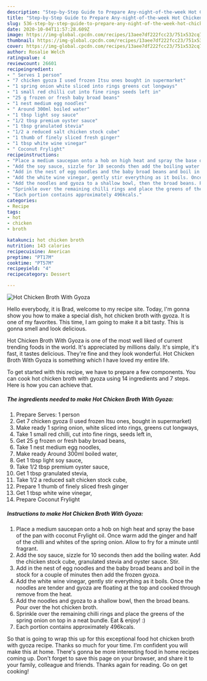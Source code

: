 ```yaml
---
description: "Step-by-Step Guide to Prepare Any-night-of-the-week Hot Chicken Broth With Gyoza"
title: "Step-by-Step Guide to Prepare Any-night-of-the-week Hot Chicken Broth With Gyoza"
slug: 536-step-by-step-guide-to-prepare-any-night-of-the-week-hot-chicken-broth-with-gyoza
date: 2020-10-04T11:57:28.609Z
image: https://img-global.cpcdn.com/recipes/13aee7df222fcc23/751x532cq70/hot-chicken-broth-with-gyoza-recipe-main-photo.jpg
thumbnail: https://img-global.cpcdn.com/recipes/13aee7df222fcc23/751x532cq70/hot-chicken-broth-with-gyoza-recipe-main-photo.jpg
cover: https://img-global.cpcdn.com/recipes/13aee7df222fcc23/751x532cq70/hot-chicken-broth-with-gyoza-recipe-main-photo.jpg
author: Rosalie Welch
ratingvalue: 4
reviewcount: 26601
recipeingredient:
- " Serves 1 person"
- "7 chicken gyoza I used frozen Itsu ones bought in supermarket"
- "1 spring onion white sliced into rings greens cut longways"
- "1 small red chilli cut into fine rings seeds left in"
- "25 g frozen or fresh baby broad beans"
- "1 nest medium egg noodles"
- " Around 300ml boiled water"
- "1 tbsp light soy sauce"
- "1/2 tbsp premium oyster sauce"
- "1 tbsp granulated stevia"
- "1/2 a reduced salt chicken stock cube"
- "1 thumb of finely sliced fresh ginger"
- "1 tbsp white wine vinegar"
- " Coconut Frylight"
recipeinstructions:
- "Place a medium saucepan onto a hob on high heat and spray the base of the pan with coconut Frylight oil. Once warm add the ginger and half of the chilli and whites of the spring onion. Allow to fry for a minute until fragrant."
- "Add the soy sauce, sizzle for 10 seconds then add the boiling water. Add the chicken stock cube, granulated stevia and oyster sauce. Stir."
- "Add in the nest of egg noodles and the baby broad beans and boil in the stock for a couple of minutes then add the frozen gyoza."
- "Add the white wine vinegar, gently stir everything as it boils. Once the noodles are tender and gyoza are floating at the top and cooked through remove from the heat."
- "Add the noodles and gyoza to a shallow bowl, then the broad beans. Pour over the hot chicken broth."
- "Sprinkle over the remaining chilli rings and place the greens of the spring onion on top in a neat bundle. Eat &amp; enjoy! :)"
- "Each portion contains approximately 496kcals."
categories:
- Recipe
tags:
- hot
- chicken
- broth

katakunci: hot chicken broth 
nutrition: 143 calories
recipecuisine: American
preptime: "PT17M"
cooktime: "PT57M"
recipeyield: "4"
recipecategory: Dessert

---
```



![Hot Chicken Broth With Gyoza](https://img-global.cpcdn.com/recipes/13aee7df222fcc23/751x532cq70/hot-chicken-broth-with-gyoza-recipe-main-photo.jpg)

Hello everybody, it is Brad, welcome to my recipe site. Today, I'm gonna show you how to make a special dish, hot chicken broth with gyoza. It is one of my favorites. This time, I am going to make it a bit tasty. This is gonna smell and look delicious.

Hot Chicken Broth With Gyoza is one of the most well liked of current trending foods in the world. It's appreciated by millions daily. It's simple, it's fast, it tastes delicious. They're fine and they look wonderful. Hot Chicken Broth With Gyoza is something which I have loved my entire life.




To get started with this recipe, we have to prepare a few components. You can cook hot chicken broth with gyoza using 14 ingredients and 7 steps. Here is how you can achieve that.

<!--inarticleads1-->

##### The ingredients needed to make Hot Chicken Broth With Gyoza:

1. Prepare  Serves: 1 person
1. Get 7 chicken gyoza (I used frozen Itsu ones, bought in supermarket)
1. Make ready 1 spring onion, white sliced into rings, greens cut longways,
1. Take 1 small red chilli, cut into fine rings, seeds left in,
1. Get 25 g frozen or fresh baby broad beans,
1. Take 1 nest medium egg noodles,
1. Make ready  Around 300ml boiled water,
1. Get 1 tbsp light soy sauce,
1. Take 1/2 tbsp premium oyster sauce,
1. Get 1 tbsp granulated stevia,
1. Take 1/2 a reduced salt chicken stock cube,
1. Prepare 1 thumb of finely sliced fresh ginger
1. Get 1 tbsp white wine vinegar,
1. Prepare  Coconut Frylight




<!--inarticleads2-->

##### Instructions to make Hot Chicken Broth With Gyoza:

1. Place a medium saucepan onto a hob on high heat and spray the base of the pan with coconut Frylight oil. Once warm add the ginger and half of the chilli and whites of the spring onion. Allow to fry for a minute until fragrant.
1. Add the soy sauce, sizzle for 10 seconds then add the boiling water. Add the chicken stock cube, granulated stevia and oyster sauce. Stir.
1. Add in the nest of egg noodles and the baby broad beans and boil in the stock for a couple of minutes then add the frozen gyoza.
1. Add the white wine vinegar, gently stir everything as it boils. Once the noodles are tender and gyoza are floating at the top and cooked through remove from the heat.
1. Add the noodles and gyoza to a shallow bowl, then the broad beans. Pour over the hot chicken broth.
1. Sprinkle over the remaining chilli rings and place the greens of the spring onion on top in a neat bundle. Eat &amp; enjoy! :)
1. Each portion contains approximately 496kcals.




So that is going to wrap this up for this exceptional food hot chicken broth with gyoza recipe. Thanks so much for your time. I'm confident you will make this at home. There's gonna be more interesting food in home recipes coming up. Don't forget to save this page on your browser, and share it to your family, colleague and friends. Thanks again for reading. Go on get cooking!

